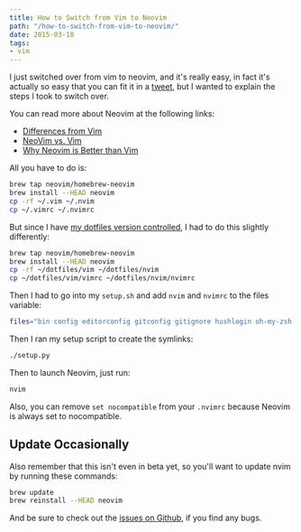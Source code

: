```yaml
---
title: How to Switch from Vim to Neovim
path: "/how-to-switch-from-vim-to-neovim/"
date: 2015-03-10
tags:
- vim
---
```


I just switched over from vim to neovim, and it's really easy, in fact it's actually so easy that you can fit it in a [tweet](https://twitter.com/agarrharr/status/575067310123147264), but I wanted to explain the steps I took to switch over.

You can read more about Neovim at the following links:

- [Differences from Vim](https://github.com/neovim/neovim/wiki/Differences-from-vim)
- [NeoVim vs. Vim](http://usevim.com/2015/01/16/neovim-better/)
- [Why Neovim is Better than Vim](http://geoff.greer.fm/2015/01/15/why-neovim-is-better-than-vim/)

All you have to do is:

```bash
brew tap neovim/homebrew-neovim
brew install --HEAD neovim
cp -rf ~/.vim ~/.nvim
cp ~/.vimrc ~/.nvimrc
```

But since I have [my dotfiles version controlled](https://github.com/agarrharr/settings), I had to do this slightly differently:

```bash
brew tap neovim/homebrew-neovim
brew install --HEAD neovim
cp -rf ~/dotfiles/vim ~/dotfiles/nvim
cp ~/dotfiles/vim/vimrc ~/dotfiles/nvim/nvimrc
```

Then I had to go into my `setup.sh` and add `nvim` and `nvimrc` to the files variable:

```bash
files="bin config editorconfig gitconfig gitignore hushlogin oh-my-zsh mutt muttrc nvim nvimrc tmux tmux.conf ttytterrc vim vimrc zshrc zlogin"
```

Then I ran my setup script to create the symlinks:

```bash
./setup.py
```

Then to launch Neovim, just run:

```bash
nvim
```

Also, you can remove `set nocompatible` from your `.nvimrc` because Neovim is always set to nocompatible.

## Update Occasionally

Also remember that this isn't even in beta yet, so you'll want to update nvim by running these commands:

```bash
brew update
brew reinstall --HEAD neovim
```

And be sure to check out the [issues on Github](https://github.com/neovim/neovim/issues), if you find any bugs.
